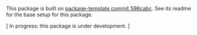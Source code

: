 This package is built on [package-template commit 596cabc](https://github.com/egokt/package-template/tree/596cabcd463fca3d0c1333d64dc079710e70cc2e). See its readme for the base setup for this package.

[ In progress: this package is under development. ]
